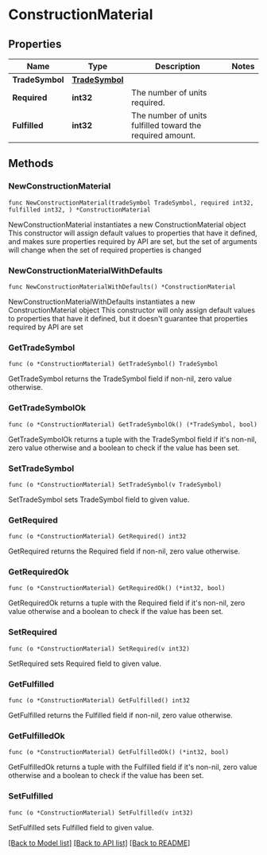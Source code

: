 # ConstructionMaterial

## Properties

Name | Type | Description | Notes
------------ | ------------- | ------------- | -------------
**TradeSymbol** | [**TradeSymbol**](TradeSymbol.md) |  | 
**Required** | **int32** | The number of units required. | 
**Fulfilled** | **int32** | The number of units fulfilled toward the required amount. | 

## Methods

### NewConstructionMaterial

`func NewConstructionMaterial(tradeSymbol TradeSymbol, required int32, fulfilled int32, ) *ConstructionMaterial`

NewConstructionMaterial instantiates a new ConstructionMaterial object
This constructor will assign default values to properties that have it defined,
and makes sure properties required by API are set, but the set of arguments
will change when the set of required properties is changed

### NewConstructionMaterialWithDefaults

`func NewConstructionMaterialWithDefaults() *ConstructionMaterial`

NewConstructionMaterialWithDefaults instantiates a new ConstructionMaterial object
This constructor will only assign default values to properties that have it defined,
but it doesn't guarantee that properties required by API are set

### GetTradeSymbol

`func (o *ConstructionMaterial) GetTradeSymbol() TradeSymbol`

GetTradeSymbol returns the TradeSymbol field if non-nil, zero value otherwise.

### GetTradeSymbolOk

`func (o *ConstructionMaterial) GetTradeSymbolOk() (*TradeSymbol, bool)`

GetTradeSymbolOk returns a tuple with the TradeSymbol field if it's non-nil, zero value otherwise
and a boolean to check if the value has been set.

### SetTradeSymbol

`func (o *ConstructionMaterial) SetTradeSymbol(v TradeSymbol)`

SetTradeSymbol sets TradeSymbol field to given value.


### GetRequired

`func (o *ConstructionMaterial) GetRequired() int32`

GetRequired returns the Required field if non-nil, zero value otherwise.

### GetRequiredOk

`func (o *ConstructionMaterial) GetRequiredOk() (*int32, bool)`

GetRequiredOk returns a tuple with the Required field if it's non-nil, zero value otherwise
and a boolean to check if the value has been set.

### SetRequired

`func (o *ConstructionMaterial) SetRequired(v int32)`

SetRequired sets Required field to given value.


### GetFulfilled

`func (o *ConstructionMaterial) GetFulfilled() int32`

GetFulfilled returns the Fulfilled field if non-nil, zero value otherwise.

### GetFulfilledOk

`func (o *ConstructionMaterial) GetFulfilledOk() (*int32, bool)`

GetFulfilledOk returns a tuple with the Fulfilled field if it's non-nil, zero value otherwise
and a boolean to check if the value has been set.

### SetFulfilled

`func (o *ConstructionMaterial) SetFulfilled(v int32)`

SetFulfilled sets Fulfilled field to given value.



[[Back to Model list]](../README.md#documentation-for-models) [[Back to API list]](../README.md#documentation-for-api-endpoints) [[Back to README]](../README.md)


